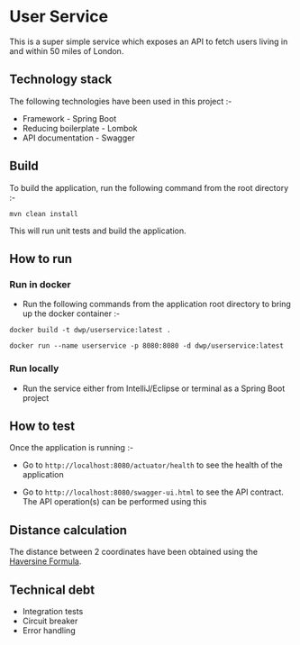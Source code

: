 # User Service

This is a super simple service which exposes an API to fetch users living in and within 50 miles of London.

## Technology stack

The following technologies have been used in this project :-

- Framework - Spring Boot
- Reducing boilerplate - Lombok
- API documentation - Swagger

## Build

To build the application, run the following command from the root directory :-

```
mvn clean install
```

This will run unit tests and build the application.

## How to run

### Run in docker

- Run the following commands from the application root directory to bring up the docker container :-

```
docker build -t dwp/userservice:latest .

docker run --name userservice -p 8080:8080 -d dwp/userservice:latest
```

### Run locally

- Run the service either from IntelliJ/Eclipse or terminal as a Spring Boot project

## How to test

Once the application is running :- 

- Go to `http://localhost:8080/actuator/health` to see the health of the application

- Go to `http://localhost:8080/swagger-ui.html` to see the API contract. The API operation(s) can be performed using this

## Distance calculation

The distance between 2 coordinates have been obtained using the [Haversine Formula](https://en.wikipedia.org/wiki/Haversine_formula).

## Technical debt

- Integration tests
- Circuit breaker
- Error handling
